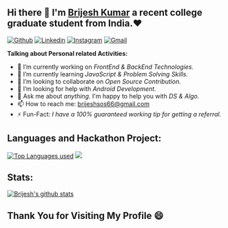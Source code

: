 ## Hi there 👋 I'm [Brijesh Kumar](https://brijeshsos66.live) a recent college graduate student from India.❤
[![Github](https://img.shields.io/badge/-Github-000?style=flat&logo=Github&logoColor=white)](https://github.com/brijeshsos66/)
[![Linkedin](https://img.shields.io/badge/-LinkedIn-blue?style=flat&logo=Linkedin&logoColor=white)](https://www.linkedin.com/in/brijeshsos66/)
[![Instagram](https://img.shields.io/badge/-Instagram-c13584?style=flat&labelColor=c13584&logo=instagram&logoColor=white)](https://www.instagram.com/brijesh_kr1999/)
[![Gmail](https://img.shields.io/badge/-Gmail-c14438?style=flat&logo=Gmail&logoColor=white)](mailto:brijeshsos66@gmail.com)
 

<b>Talking about Personal related Activities:</b>
- 🔭 I’m currently working on <i>FrontEnd & BackEnd Technologies.</i>
- 🌱 I’m currently learning <i>JavaScript & Problem Solving Skills.</i>
- 👯 I’m looking to collaborate on <i>Open Source Contribution.</i>
- 🤔 I’m looking for help with <i>Android Development.</i>
- 💬 Ask me about <i>anything.</i> I'm happy to help you with <i>DS & Algo.</i>
- 📫 How to reach me: brijeshsos66@gmail.com
- ⚡ Fun-Fact:<i> I have a 100% guaranteed working tip for getting a referral.</i>



## Languages and Hackathon Project: 

[![Top Languages used](https://github-readme-stats.vercel.app/api/top-langs/?username=brijeshsos66)](https://github.com/brijeshsos66/github-readme-stats) <a href="https://github.com/brijeshsos66/12HR-HACKATHON-SMARTER-SOLUTIONS-TO-FIGHT-COVID-19"> <img src="https://github-readme-stats.vercel.app/api/pin/ username=brijeshsos66&repo=12HR-HACKATHON-SMARTER-SOLUTIONS-TO-FIGHT-COVID-19" /> </a>
  
## Stats:

  [![Brijesh's github stats](https://github-readme-stats.vercel.app/api?username=brijeshsos66)](https://github.com/brijeshsos66/github-readme-stats)




## Thank You for Visiting My Profile 😄 
